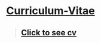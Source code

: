 # [Curriculum-Vitae](https://kuzniakers.github.io/Curriculum-Vitae/)
> ## [Click to see cv](https://kuzniakers.github.io/Curriculum-Vitae/)
